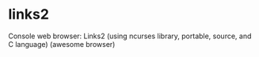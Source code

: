 # links2
Console web browser: Links2 (using ncurses library, portable, source, and C language) (awesome browser)
